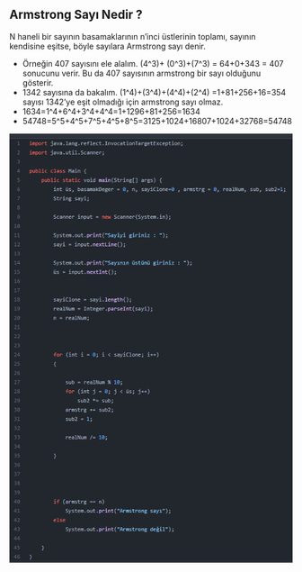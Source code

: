 ## Armstrong Sayı Nedir ?

N haneli bir sayının basamaklarının n’inci üstlerinin toplamı, sayının kendisine eşitse, böyle sayılara Armstrong sayı denir.

- Örneğin 407 sayısını ele alalım. (4^3)+ (0^3)+(7^3) = 64+0+343 = 407 sonucunu verir. Bu da 407 sayısının armstrong bir sayı olduğunu gösterir.
- 1342 sayısına da bakalım. (1^4)+(3^4)+(4^4)+(2^4) =1+81+256+16=354 sayısı 1342’ye eşit olmadığı için armstrong sayı olmaz.
- 1634=1^4+6^4+3^4+4^4=1+1296+81+256=1634
- 54748=5^5+4^5+7^5+4^5+8^5=3125+1024+16807+1024+32768=54748

![](pic.png)
